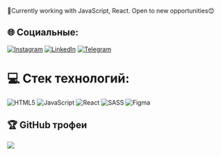 💫Currently working with JavaScript, React. Open to new opportunities😊



## 🌐 Социальные:
[![Instagram](https://img.shields.io/badge/Instagram-%23E4405F.svg?logo=Instagram&logoColor=white)](https://www.instagram.com/sinkvane/) 
[![LinkedIn](https://img.shields.io/badge/LinkedIn-%230077B5.svg?logo=linkedin&logoColor=white)](https://www.linkedin.com/in/nikita-topcheyev-905522276/) 
[![Telegram](https://img.shields.io/badge/-Telegram-red?color=blue&logo=telegram&logoColor=white)](https://t.me/nikitasinkvane)

# 💻 Стек технологий:
![HTML5](https://img.shields.io/badge/html5-%23E34F26.svg?style=for-the-badge&logo=html5&logoColor=white) ![JavaScript](https://img.shields.io/badge/javascript-%23323330.svg?style=for-the-badge&logo=javascript&logoColor=%23F7DF1E) ![React](https://img.shields.io/badge/react-%2320232a.svg?style=for-the-badge&logo=react&logoColor=%2361DAFB) ![SASS](https://img.shields.io/badge/SASS-hotpink.svg?style=for-the-badge&logo=SASS&logoColor=white) ![Figma](https://img.shields.io/badge/figma-%23F24E1E.svg?style=for-the-badge&logo=figma&logoColor=white)

## 🏆 GitHub трофеи
![](https://github-profile-trophy.vercel.app/?username=sinkvane&theme=radical&no-frame=false&no-bg=false&margin-w=4)
